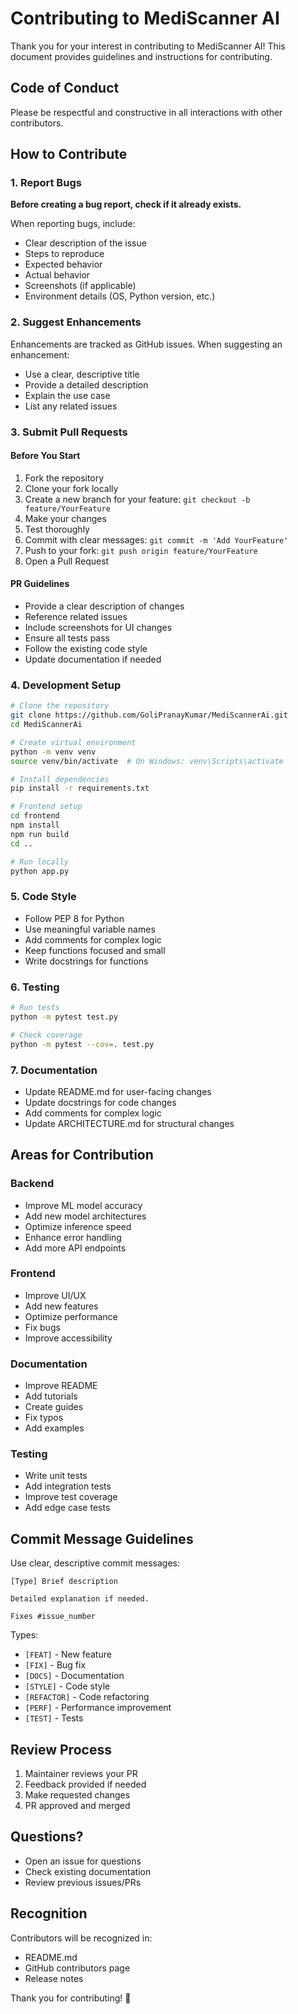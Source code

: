 # Contributing to MediScanner AI

Thank you for your interest in contributing to MediScanner AI! This document provides guidelines and instructions for contributing.

## Code of Conduct

Please be respectful and constructive in all interactions with other contributors.

## How to Contribute

### 1. Report Bugs

**Before creating a bug report, check if it already exists.**

When reporting bugs, include:
- Clear description of the issue
- Steps to reproduce
- Expected behavior
- Actual behavior
- Screenshots (if applicable)
- Environment details (OS, Python version, etc.)

### 2. Suggest Enhancements

Enhancements are tracked as GitHub issues. When suggesting an enhancement:
- Use a clear, descriptive title
- Provide a detailed description
- Explain the use case
- List any related issues

### 3. Submit Pull Requests

#### Before You Start
1. Fork the repository
2. Clone your fork locally
3. Create a new branch for your feature: `git checkout -b feature/YourFeature`
4. Make your changes
5. Test thoroughly
6. Commit with clear messages: `git commit -m 'Add YourFeature'`
7. Push to your fork: `git push origin feature/YourFeature`
8. Open a Pull Request

#### PR Guidelines
- Provide a clear description of changes
- Reference related issues
- Include screenshots for UI changes
- Ensure all tests pass
- Follow the existing code style
- Update documentation if needed

### 4. Development Setup

```bash
# Clone the repository
git clone https://github.com/GoliPranayKumar/MediScannerAi.git
cd MediScannerAi

# Create virtual environment
python -m venv venv
source venv/bin/activate  # On Windows: venv\Scripts\activate

# Install dependencies
pip install -r requirements.txt

# Frontend setup
cd frontend
npm install
npm run build
cd ..

# Run locally
python app.py
```

### 5. Code Style

- Follow PEP 8 for Python
- Use meaningful variable names
- Add comments for complex logic
- Keep functions focused and small
- Write docstrings for functions

### 6. Testing

```bash
# Run tests
python -m pytest test.py

# Check coverage
python -m pytest --cov=. test.py
```

### 7. Documentation

- Update README.md for user-facing changes
- Update docstrings for code changes
- Add comments for complex logic
- Update ARCHITECTURE.md for structural changes

## Areas for Contribution

### Backend
- Improve ML model accuracy
- Add new model architectures
- Optimize inference speed
- Enhance error handling
- Add more API endpoints

### Frontend
- Improve UI/UX
- Add new features
- Optimize performance
- Fix bugs
- Improve accessibility

### Documentation
- Improve README
- Add tutorials
- Create guides
- Fix typos
- Add examples

### Testing
- Write unit tests
- Add integration tests
- Improve test coverage
- Add edge case tests

## Commit Message Guidelines

Use clear, descriptive commit messages:
```
[Type] Brief description

Detailed explanation if needed.

Fixes #issue_number
```

Types:
- `[FEAT]` - New feature
- `[FIX]` - Bug fix
- `[DOCS]` - Documentation
- `[STYLE]` - Code style
- `[REFACTOR]` - Code refactoring
- `[PERF]` - Performance improvement
- `[TEST]` - Tests

## Review Process

1. Maintainer reviews your PR
2. Feedback provided if needed
3. Make requested changes
4. PR approved and merged

## Questions?

- Open an issue for questions
- Check existing documentation
- Review previous issues/PRs

## Recognition

Contributors will be recognized in:
- README.md
- GitHub contributors page
- Release notes

Thank you for contributing! 🎉
